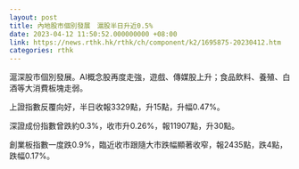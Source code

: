 ```yaml
---
layout: post
title: 內地股市個別發展　滬股半日升近0.5%
date: 2023-04-12 11:50:52.000000000 +08:00
link: https://news.rthk.hk/rthk/ch/component/k2/1695875-20230412.htm
categories: rthk
---
```


滬深股市個別發展。AI概念股再度走強，遊戲、傳媒股上升；食品飲料、養殖、白酒等大消費板塊走弱。

上證指數反覆向好，半日收報3329點，升15點，升幅0.47%。

深證成份指數曾跌約0.3%，收市升0.26%，報11907點，升30點。

創業板指數一度跌0.9%，臨近收市跟隨大市跌幅顯著收窄，報2435點，跌4點，跌幅0.17%。
